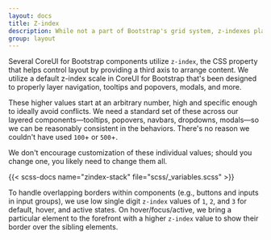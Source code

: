 ```yaml
---
layout: docs
title: Z-index
description: While not a part of Bootstrap's grid system, z-indexes play an important part in how our components overlay and interact with one another.
group: layout
---
```


Several CoreUI for Bootstrap components utilize `z-index`, the CSS property that helps control layout by providing a third axis to arrange content. We utilize a default z-index scale in CoreUI for Bootstrap that's been designed to properly layer navigation, tooltips and popovers, modals, and more.

These higher values start at an arbitrary number, high and specific enough to ideally avoid conflicts. We need a standard set of these across our layered components—tooltips, popovers, navbars, dropdowns, modals—so we can be reasonably consistent in the behaviors. There's no reason we couldn't have used `100`+ or `500`+.

We don't encourage customization of these individual values; should you change one, you likely need to change them all.

{{< scss-docs name="zindex-stack" file="scss/_variables.scss" >}}

To handle overlapping borders within components (e.g., buttons and inputs in input groups), we use low single digit `z-index` values of `1`, `2`, and `3` for default, hover, and active states. On hover/focus/active, we bring a particular element to the forefront with a higher `z-index` value to show their border over the sibling elements.
